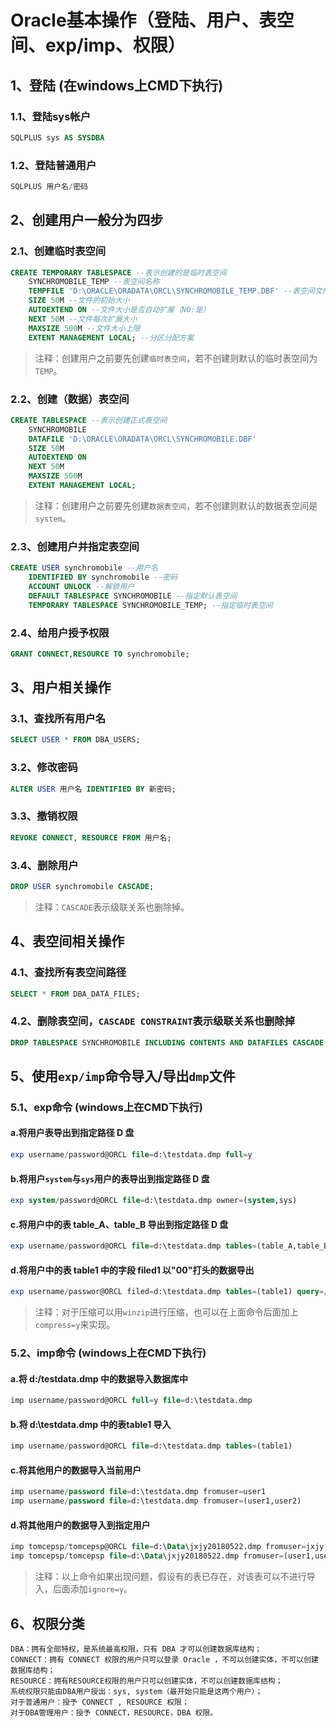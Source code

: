 # Oracle基本操作（登陆、用户、表空间、exp/imp、权限）
## 1、登陆 (在windows上CMD下执行)
### 1.1、登陆sys帐户
```sql
SQLPLUS sys AS SYSDBA
```
### 1.2、登陆普通用户
```sql
SQLPLUS 用户名/密码
```
## 2、创建用户一般分为四步
### 2.1、创建临时表空间
```sql
CREATE TEMPORARY TABLESPACE --表示创建的是临时表空间
	SYNCHROMOBILE_TEMP --表空间名称
	TEMPFILE 'D:\ORACLE\ORADATA\ORCL\SYNCHROMOBILE_TEMP.DBF' --表空间文件（以下简称“文件”）存放位置
	SIZE 50M --文件的初始大小
	AUTOEXTEND ON --文件大小是否自动扩展（NO:是）
	NEXT 50M --文件每次扩展大小
	MAXSIZE 500M --文件大小上限
	EXTENT MANAGEMENT LOCAL; --分区分配方案
```
>注释：创建用户之前要先创建`临时表空间`，若不创建则默认的临时表空间为`TEMP`。
### 2.2、创建（数据）表空间
```sql
CREATE TABLESPACE --表示创建正式表空间
	SYNCHROMOBILE 
	DATAFILE 'D:\ORACLE\ORADATA\ORCL\SYNCHROMOBILE.DBF' 
	SIZE 50M 
	AUTOEXTEND ON 
	NEXT 50M 
	MAXSIZE 500M 
	EXTENT MANAGEMENT LOCAL;
```
>注释：创建用户之前要先创建`数据表空间`，若不创建则默认的数据表空间是`system`。
### 2.3、创建用户并指定表空间
```sql
CREATE USER synchromobile --用户名
	IDENTIFIED BY synchromobile --密码
	ACCOUNT UNLOCK --解锁用户
	DEFAULT TABLESPACE SYNCHROMOBILE --指定默认表空间
	TEMPORARY TABLESPACE SYNCHROMOBILE_TEMP; --指定临时表空间
```
### 2.4、给用户授予权限
```sql
GRANT CONNECT,RESOURCE TO synchromobile;
```
## 3、用户相关操作
### 3.1、查找所有用户名
```sql
SELECT USER * FROM DBA_USERS;
```
### 3.2、修改密码
```sql
ALTER USER 用户名 IDENTIFIED BY 新密码;
```
### 3.3、撤销权限
```sql
REVOKE CONNECT, RESOURCE FROM 用户名;
```
### 3.4、删除用户
```sql
DROP USER synchromobile CASCADE;
```
>注释：`CASCADE`表示级联关系也删除掉。
## 4、表空间相关操作
### 4.1、查找所有表空间路径
```sql
SELECT * FROM DBA_DATA_FILES;
```
### 4.2、删除表空间，`CASCADE CONSTRAINT`表示级联关系也删除掉
```sql
DROP TABLESPACE SYNCHROMOBILE INCLUDING CONTENTS AND DATAFILES CASCADE CONSTRAINT;
```
## 5、使用`exp/imp`命令导入/导出`dmp`文件
### 5.1、exp命令 (windows上在CMD下执行)
#### a.将用户表导出到指定路径 D 盘
```sql
exp username/password@ORCL file=d:\testdata.dmp full=y
```
#### b.将用户`system`与`sys`用户的表导出到指定路径 D 盘
```sql
exp system/password@ORCL file=d:\testdata.dmp owner=(system,sys)
```
#### c.将用户中的表 table_A、table_B 导出到指定路径 D 盘
```sql
exp username/password@ORCL file=d:\testdata.dmp tables=(table_A,table_B)
```
#### d.将用户中的表 table1 中的字段 filed1 以"00"打头的数据导出
```sql
exp username/passwor@ORCL filed=d:\testdata.dmp tables=(table1) query=/" where filed1 like '00%'/"
```
>注释：对于压缩可以用`winzip`进行压缩，也可以在上面命令后面加上`compress=y`来实现。
### 5.2、imp命令 (windows上在CMD下执行)
#### a.将 d:/testdata.dmp 中的数据导入数据库中
```sql
imp username/password@ORCL full=y file=d:\testdata.dmp
```
#### b.将 d:\testdata.dmp 中的表table1 导入
```sql
imp username/password@ORCL file=d:\testdata.dmp tables=(table1)
```
#### c.将其他用户的数据导入当前用户
```sql
imp username/password file=d:\testdata.dmp fromuser=user1
imp username/password file=d:\testdata.dmp fromuser=(user1,user2)
```
#### d.将其他用户的数据导入到指定用户
```sql
imp tomcepsp/tomcepsp@ORCL file=d:\Data\jxjy20180522.dmp fromuser=jxjy touser=tomcepsp
imp tomcepsp/tomcepsp file=d:\Data\jxjy20180522.dmp fromuser=(user1,user2) touser=(user3,user4)
```
>注释：以上命令如果出现问题，假设有的表已存在，对该表可以不进行导入，后面添加`ignore=y`。
## 6、权限分类
	DBA：拥有全部特权，是系统最高权限，只有 DBA 才可以创建数据库结构；
	CONNECT：拥有 CONNECT 权限的用户只可以登录 Oracle ，不可以创建实体，不可以创建数据库结构；
	RESOURCE：拥有RESOURCE权限的用户只可以创建实体，不可以创建数据库结构；
	系统权限只能由DBA用户授出：sys, system（最开始只能是这两个用户）；
	对于普通用户：授予 CONNECT , RESOURCE 权限；
	对于DBA管理用户：授予 CONNECT，RESOURCE，DBA 权限。
